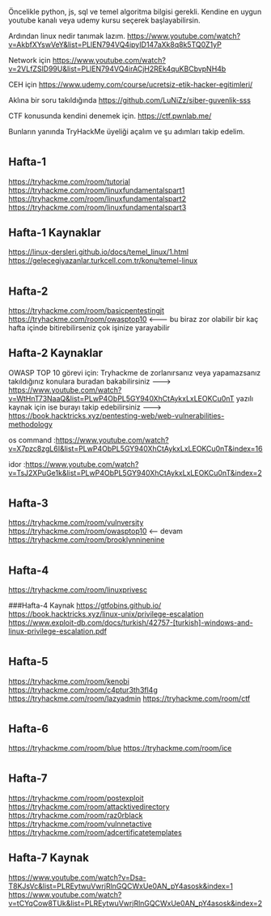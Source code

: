 Öncelikle python, js, sql ve temel algoritma bilgisi gerekli.
Kendine en uygun youtube kanalı veya udemy kursu seçerek başlayabilirsin.

Ardından linux nedir tanımak lazım.
https://www.youtube.com/watch?v=AkbfXYswVeY&list=PLlEN794VQ4ipyID147aXk8q8k5TQ0Z1yP

Network için 
https://www.youtube.com/watch?v=2VLfZSlD99U&list=PLlEN794VQ4irACjH2REk4quKBCbvpNH4b

CEH için 
https://www.udemy.com/course/ucretsiz-etik-hacker-egitimleri/

Aklına bir soru takıldığında 
https://github.com/LuNiZz/siber-guvenlik-sss

CTF konusunda kendini denemek için.
https://ctf.pwnlab.me/

Bunların yanında TryHackMe üyeliği açalım ve şu adımları takip edelim. 
#
## Hafta-1
https://tryhackme.com/room/tutorial
https://tryhackme.com/room/linuxfundamentalspart1
https://tryhackme.com/room/linuxfundamentalspart2
https://tryhackme.com/room/linuxfundamentalspart3

## Hafta-1 Kaynaklar
https://linux-dersleri.github.io/docs/temel_linux/1.html
https://gelecegiyazanlar.turkcell.com.tr/konu/temel-linux
#
## Hafta-2
https://tryhackme.com/room/basicpentestingjt
https://tryhackme.com/room/owasptop10 <--- bu biraz zor olabilir bir kaç hafta içinde bitirebilirseniz çok işinize yarayabilir

## Hafta-2 Kaynaklar
OWASP TOP 10 görevi için: Tryhackme de zorlanırsanız veya yapamazsanız takıldığınız konulara  buradan bakabilirsiniz --->
https://www.youtube.com/watch?v=WtHnT73NaaQ&list=PLwP4ObPL5GY940XhCtAykxLxLEOKCu0nT
yazılı kaynak için ise burayı takip edebilirsiniz ---> https://book.hacktricks.xyz/pentesting-web/web-vulnerabilities-methodology

os command :https://www.youtube.com/watch?v=X7pzc8zgL6I&list=PLwP4ObPL5GY940XhCtAykxLxLEOKCu0nT&index=16

idor :https://www.youtube.com/watch?v=TsJ2XPuGe1k&list=PLwP4ObPL5GY940XhCtAykxLxLEOKCu0nT&index=2
#
## Hafta-3

https://tryhackme.com/room/vulnversity
https://tryhackme.com/room/owasptop10 <-- devam
https://tryhackme.com/room/brooklynninenine
#
## Hafta-4
https://tryhackme.com/room/linuxprivesc

###Hafta-4 Kaynak
https://gtfobins.github.io/
https://book.hacktricks.xyz/linux-unix/privilege-escalation
https://www.exploit-db.com/docs/turkish/42757-[turkish]-windows-and-linux-privilege-escalation.pdf
#
## Hafta-5
https://tryhackme.com/room/kenobi
https://tryhackme.com/room/c4ptur3th3fl4g
https://tryhackme.com/room/lazyadmin
https://tryhackme.com/room/ctf
#
## Hafta-6
https://tryhackme.com/room/blue
https://tryhackme.com/room/ice
#
## Hafta-7
https://tryhackme.com/room/postexploit
https://tryhackme.com/room/attacktivedirectory
https://tryhackme.com/room/raz0rblack
https://tryhackme.com/room/vulnnetactive
https://tryhackme.com/room/adcertificatetemplates

## Hafta-7 Kaynak
https://www.youtube.com/watch?v=Dsa-T8KJsVc&list=PLREytwuVwrjRlnGQCWxUe0AN_pY4asosk&index=1
https://www.youtube.com/watch?v=tCYqCow8TUk&list=PLREytwuVwrjRlnGQCWxUe0AN_pY4asosk&index=2















